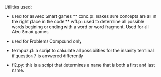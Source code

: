 Utilities used:

* used for all Alec Smart games
** conc.pl: makes sure concepts are all in the right place in the code
** wfl.pl: used to determine all possible words begining or ending with a word or word fragment. Used for all Alec Smart games.

* used for Problems Compound only
* termpuz.pl: a script to calculate all possibilities for the insanity terminal if question 7 is answered differently
* fl2.py: this is a script that determines a name that is both a first and last name.